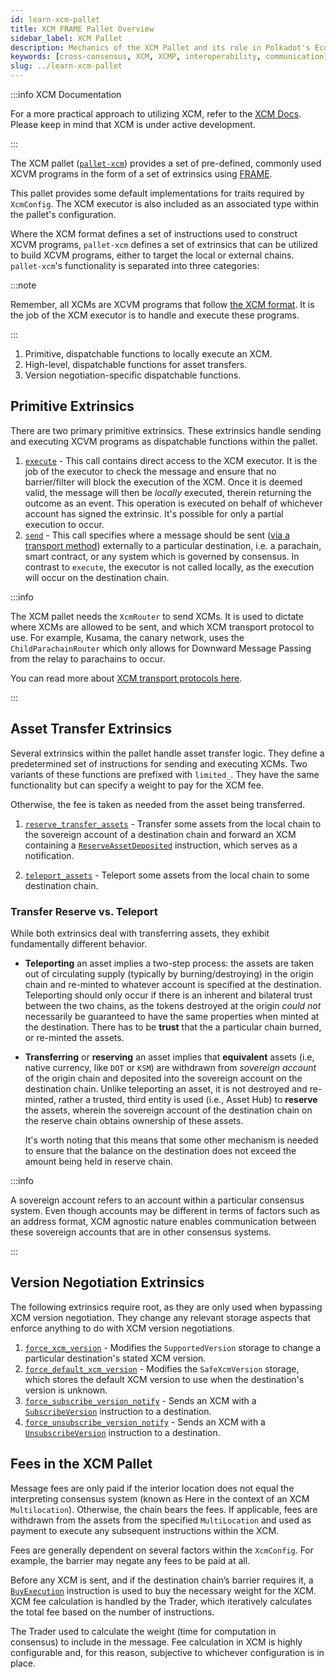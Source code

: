 ```yaml
---
id: learn-xcm-pallet
title: XCM FRAME Pallet Overview
sidebar_label: XCM Pallet
description: Mechanics of the XCM Pallet and its role in Polkadot's Ecosystem.
keywords: [cross-consensus, XCM, XCMP, interoperability, communication]
slug: ../learn-xcm-pallet
---
```


:::info XCM Documentation

For a more practical approach to utilizing XCM, refer to the [XCM Docs](./learn/xcm). Please keep in
mind that XCM is under active development.

:::

The XCM pallet ([`pallet-xcm`](https://github.com/paritytech/polkadot/tree/master/xcm/pallet-xcm))
provides a set of pre-defined, commonly used XCVM programs in the form of a set of extrinsics using
[FRAME](https://docs.substrate.io/reference/frame-pallets/).

This pallet provides some default implementations for traits required by `XcmConfig`. The XCM
executor is also included as an associated type within the pallet's configuration.

Where the XCM format defines a set of instructions used to construct XCVM programs, `pallet-xcm`
defines a set of extrinsics that can be utilized to build XCVM programs, either to target the local
or external chains. `pallet-xcm`'s functionality is separated into three categories:

:::note

Remember, all XCMs are XCVM programs that follow
[the XCM format](https://github.com/paritytech/xcm-format). It is the job of the XCM executor is to
handle and execute these programs.

:::

1. Primitive, dispatchable functions to locally execute an XCM.
2. High-level, dispatchable functions for asset transfers.
3. Version negotiation-specific dispatchable functions.

## Primitive Extrinsics

There are two primary primitive extrinsics. These extrinsics handle sending and executing XCVM
programs as dispatchable functions within the pallet.

1. [`execute`](https://github.com/paritytech/polkadot/blob/master/xcm/pallet-xcm/src/lib.rs#L871) -
   This call contains direct access to the XCM executor. It is the job of the executor to check the
   message and ensure that no barrier/filter will block the execution of the XCM. Once it is deemed
   valid, the message will then be _locally_ executed, therein returning the outcome as an event.
   This operation is executed on behalf of whichever account has signed the extrinsic. It's possible
   for only a partial execution to occur.
2. [`send`](https://github.com/paritytech/polkadot/blob/master/xcm/pallet-xcm/src/lib.rs#L761) -
   This call specifies where a message should be sent
   ([via a transport method](./learn-xcm-transport.md)) externally to a particular destination, i.e.
   a parachain, smart contract, or any system which is governed by consensus. In contrast to
   `execute`, the executor is not called locally, as the execution will occur on the destination
   chain.

:::info

The XCM pallet needs the `XcmRouter` to send XCMs. It is used to dictate where XCMs are allowed to
be sent, and which XCM transport protocol to use. For example, Kusama, the canary network, uses the
`ChildParachainRouter` which only allows for Downward Message Passing from the relay to parachains
to occur.

You can read more about [XCM transport protocols here](./learn-xcm-transport.md).

:::

## Asset Transfer Extrinsics

Several extrinsics within the pallet handle asset transfer logic. They define a predetermined set of
instructions for sending and executing XCMs. Two variants of these functions are prefixed with
`limited_`. They have the same functionality but can specify a weight to pay for the XCM fee.

Otherwise, the fee is taken as needed from the asset being transferred.

1. [`reserve_transfer_assets`](https://github.com/paritytech/polkadot/blob/master/xcm/pallet-xcm/src/lib.rs#L823) -
   Transfer some assets from the local chain to the sovereign account of a destination chain and
   forward an XCM containing a
   [`ReserveAssetDeposited`](https://github.com/paritytech/xcm-format#reserveassetdeposited)
   instruction, which serves as a notification.

2. [`teleport_assets`](https://github.com/paritytech/polkadot/blob/master/xcm/pallet-xcm/src/lib.rs#L777) -
   Teleport some assets from the local chain to some destination chain.

### Transfer Reserve vs. Teleport

While both extrinsics deal with transferring assets, they exhibit fundamentally different behavior.

- **Teleporting** an asset implies a two-step process: the assets are taken out of circulating
  supply (typically by burning/destroying) in the origin chain and re-minted to whatever account is
  specified at the destination. Teleporting should only occur if there is an inherent and bilateral
  trust between the two chains, as the tokens destroyed at the origin _could not_ necessarily be
  guaranteed to have the same properties when minted at the destination. There has to be **trust**
  that the a particular chain burned, or re-minted the assets.
- **Transferring** or **reserving** an asset implies that **equivalent** assets (i.e, native
  currency, like `DOT` or `KSM`) are withdrawn from _sovereign account_ of the origin chain and
  deposited into the sovereign account on the destination chain. Unlike teleporting an asset, it is
  not destroyed and re-minted, rather a trusted, third entity is used (i.e., Asset Hub) to
  **reserve** the assets, wherein the sovereign account of the destination chain on the reserve
  chain obtains ownership of these assets.

  It's worth noting that this means that some other mechanism is needed to ensure that the balance
  on the destination does not exceed the amount being held in reserve chain.

:::info

A sovereign account refers to an account within a particular consensus system. Even though accounts
may be different in terms of factors such as an address format, XCM agnostic nature enables
communication between these sovereign accounts that are in other consensus systems.

:::

## Version Negotiation Extrinsics

The following extrinsics require root, as they are only used when bypassing XCM version negotiation.
They change any relevant storage aspects that enforce anything to do with XCM version negotiations.

1. [`force_xcm_version`](https://github.com/paritytech/polkadot/blob/master/xcm/pallet-xcm/src/lib.rs#L908) -
   Modifies the `SupportedVersion` storage to change a particular destination's stated XCM version.
2. [`force_default_xcm_version`](https://github.com/paritytech/polkadot/blob/master/xcm/pallet-xcm/src/lib.rs#L932) -
   Modifies the `SafeXcmVersion` storage, which stores the default XCM version to use when the
   destination's version is unknown.
3. [`force_subscribe_version_notify`](https://github.com/paritytech/polkadot/blob/master/xcm/pallet-xcm/src/lib.rs#L948) -
   Sends an XCM with a
   [`SubscribeVersion`](https://github.com/paritytech/xcm-format#subscribeversion) instruction to a
   destination.
4. [`force_unsubscribe_version_notify`](https://github.com/paritytech/polkadot/blob/master/xcm/pallet-xcm/src/lib.rs#L970) -
   Sends an XCM with a
   [`UnsubscribeVersion`](https://github.com/paritytech/xcm-format#unsubscribeversion) instruction
   to a destination.

## Fees in the XCM Pallet

Message fees are only paid if the interior location does not equal the interpreting consensus system
(known as Here in the context of an XCM `Multilocation`). Otherwise, the chain bears the fees. If
applicable, fees are withdrawn from the assets from the specified `MultiLocation` and used as
payment to execute any subsequent instructions within the XCM.

Fees are generally dependent on several factors within the `XcmConfig`. For example, the barrier may
negate any fees to be paid at all.

Before any XCM is sent, and if the destination chain’s barrier requires it, a
[`BuyExecution`](https://github.com/paritytech/xcm-format#buyexecution) instruction is used to buy
the necessary weight for the XCM. XCM fee calculation is handled by the Trader, which iteratively
calculates the total fee based on the number of instructions.

The Trader used to calculate the weight (time for computation in consensus) to include in the
message. Fee calculation in XCM is highly configurable and, for this reason, subjective to whichever
configuration is in place.
